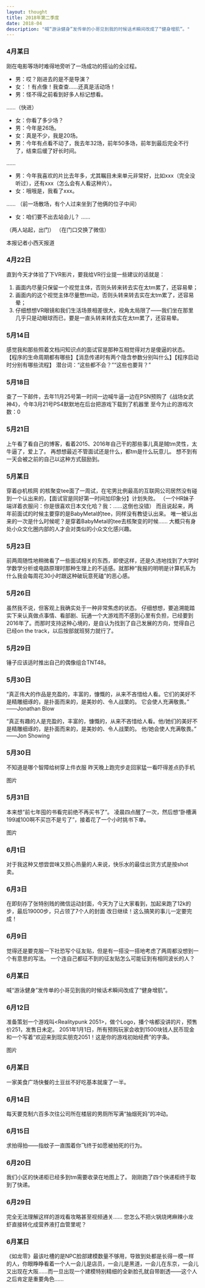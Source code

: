 ```yaml
---
layout: thought
title: 2018年第二季度
date: 2018-04
description: "喊“游泳健身”发传单的小哥见到我的时候话术瞬间改成了“健身增肌”。"
---
```

### 4月某日

刚在电影等场时难得地旁听了一场成功的搭讪的全过程。

- 男：哎？刚进去的是不是导演？
- 女：！有点像！我查查……还真是活动场！
- 男：怪不得之前看到好多人标记想看。

……（快进）

- 女：你看了多少场？
- 男：今年是26场。
- 女：真是不少，我是20场。
- 男：今年有点看不动了，我去年32场，前年50多场，前年到最后完全不行了，结束后缓了好长时间。

……

- 男：今年我喜欢的片比去年多，尤其瞩目未来单元非常好，比如xxx（完全没听过），还有xxx（怎么会有人看这种片）。
- 女：哦哦是，我看了xxx。

……
（前一场散场，有个人过来坐到了他俩的位子中间）

- 女：咱们要不出去站会儿？
……

（两人站起，出门）
（在门口交换了微信）

本报记者小西天报道

### 4月22日

直到今天才体验了下VR影片，要我给VR行业提一些建议的话就是：
1. 画面内尽量只保留一个视觉主体，否则头转来转去实在太tm累了，还容易晕；
2. 画面内的这个视觉主体尽量憋tm动，否则头转来转去实在太tm累了，还容易晕；
3. 仔细想想VR眼镜和我们生活场景相差很大，视角太局限了——我们坐在那里几乎只是动眼球而已，要是一直头转来转去实在太tm累了，还容易晕。

### 5月14日

感觉我和那些照着文档问知识点的面试官是那种互相觉得对方是傻逼的状态。
【程序的生命周期都有哪些】【消息传递时有两个隐含参数分别叫什么】【程序启动时分别有哪些流程】
潜台词：“这些都不会？”“这些也要背？”

### 5月18日

查了一下邮件，去年11月25号第一时间一边喊牛逼一边在PSN预购了《战场女武神4》，今年3月21号PS4默默地在后台把游戏下载到了机器里
至今为止的游戏次数：0

### 5月21日
上午看了看自己的博客，看着2015、2016年自己干的那些事儿真是贼tm灵性，太牛逼了，爱上了。
再想想最近不管面试还是什么，都tm是什么玩意儿。
想不到有一天会被之前的自己以这种方式鼓励到。

### 5月某日

穿着@机核网 的核聚变tee面了一周试，在宅男比例最高的互联网公司居然没有碰到一个认出来的，【面试官是同好第一时间加印象分】计划失败。
（一个HR妹子端详着衣服问：你是很喜欢日本文化哈？我：……这倒也没错）
而且说起来，两年前面试的时候主要穿的是BabyMetal的tee，同样没有教徒认出来。
唯一被认出来的一次是什么时候呢？是穿着BabyMetal的tee去核聚变的时候……
大概只有身处小众文化圈内部的人才会对类似的小众文化感兴趣。

### 5月23日

前两周随性地稍微看了一些面试相关的东西，即使这样，还是久违地找到了大学时学数学分析或电路原理时那种生理上的不适感。就那种“我报的明明是计算机系为什么我会每周花30小时跟这种破玩意死磕”的恶心感。

### 5月26日

虽然我不说，但客观上我确实处于一种非常焦虑的状态。
仔细想想，要追溯能踏实下来认真做点事情、看部剧、玩通一个大游戏而不感到心里有负担，已经要到2016年了。而那时支持这种心境的，是自认为找到了自己发展的方向，觉得自己已经on the track，以后按部就班努力就行了。

### 5月29日

锤子应该适时推出自己的偶像组合TNT48。

### 5月30日

“真正伟大的作品是充盈的，丰富的，慷慨的，从来不吝惜给人看。它们的美好不是精雕细琢的，是扑面而来的，是美妙的、令人战栗的。 它会使人充满敬畏。” ——Jonathan Blow

“真正有趣的人是充盈的，丰富的，慷慨的，从来不吝惜给人看。他/她们的美好不是精雕细琢的，是扑面而来的，是美妙的、令人战栗的。 他/她会使人充满敬畏。” ——Jon Showing 

### 5月30日

不知道是哪个智障给树穿上件衣服 昨天晚上跑完步走回家猛一看吓得差点扔手机

图片

### 5月31日

本来想“前七年囤的书看完前绝不再买书了”。
凌晨四点醒了一次，然后想“卧槽满199减100啊不买岂不是亏了”，接着花了一个小时挑书下单。

图片

### 6月1日

对于我这种又想尝尝味又担心热量的人来说，快乐水的最佳出货方式是按shot卖。

### 6月3日

在即刻存了张特别贱的微信运动封面，今天为了让大家看到，加起来跑了12k的步，最后19000步，只占领了7个人的封面
改日继续！这么搞笑的事儿一定要完成！

### 6月9日

觉得还是要克服一下社恐写个征友贴，但是有一搭没一搭地考虑了两周都没想到一个有意思的写法。
一个连自己都征不到的征友贴怎么可能征到有相同波长的人？

### 6月某日

喊“游泳健身”发传单的小哥见到我的时候话术瞬间改成了“健身增肌”。

### 6月12日

准备策划一个游戏叫<Realitypunk 2051>，做个Logo，播个啥都没讲的片，预售价251，发售日未定。
2051年1月1日，所有预购玩家会收到1500块钱人民币现金和一个写着“欢迎来到现实朋克2051！这是你的游戏初始经费”的字条。

图片

### 6月某日

一家美食广场快餐的土豆丝不好吃基本就废了一半。

### 6月14日

每天要克制六百多次往公司所在楼层的男厕所写满“抽烟死妈”的冲动。

### 6月15日

求拍得拍——指蚊子一直围着你飞终于如愿被拍死的行为。

### 6月20日

我们小区的快递柜已经多到tm需要收录在地图上了。
刚刚跑了四个快递柜终于取到了快递。

### 6月29日

完全无法理解<Braid>这样的游戏看攻略甚至视频通关……
您怎么不把火锅烧烤麻辣小龙虾直接转化成营养液打血管里呢？

### 6月某日

《如龙零》最该吐槽的是NPC脸部建模数量不够用，导致到处都是长得一模一样的人，你眼睁睁看着一个人一会儿是店员，一会儿是黑道，一会儿在东京，一会儿又出现在大阪……而一旦出现一个建模特别精细的全新脸孔就自带剧透——这个人之后肯定是重要角色……